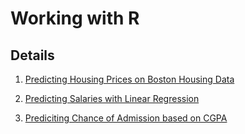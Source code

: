 # Working with R
## Details 
1. [Predicting Housing Prices on Boston Housing Data](./Housing)

2. [Predicting Salaries with Linear Regression](./Salary)

3. [Prediciting Chance of Admission based on CGPA](./Admission)
